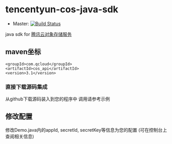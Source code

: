 # tencentyun-cos-java-sdk

* Master: [![Build Status](https://travis-ci.org/magicxie/cos-java-sdk.svg)](https://travis-ci.org/magicxie/cos-java-sdk)

java sdk for [腾讯云对象存储服务](http://wiki.qcloud.com/wiki/COS%E4%BA%A7%E5%93%81%E4%BB%8B%E7%BB%8D)


## maven坐标

    <groupId>com.qcloud</groupId>
    <artifactId>cos_api</artifactId>
    <version>3.1</version>

### 直接下载源码集成
从github下载源码装入到您的程序中
调用请参考示例

## 修改配置
修改Demo.java内的appId, secretId, secretKey等信息为您的配置
(可在控制台上查阅相关信息)


